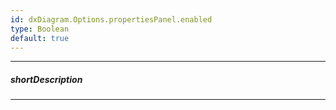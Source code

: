 ```yaml
---
id: dxDiagram.Options.propertiesPanel.enabled
type: Boolean
default: true
---
```

---
##### shortDescription
<!-- Description goes here -->

---
<!-- Description goes here -->